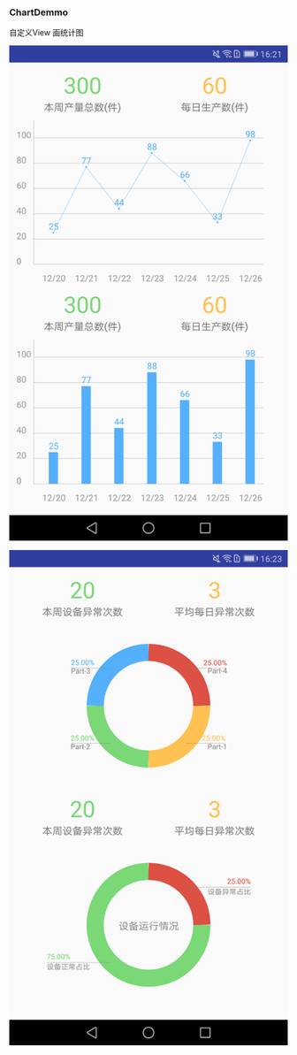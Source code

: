 ### ChartDemmo

自定义View 画统计图

![](https://github.com/Edward-yfbx/ChartDemo/blob/master/screenshot/line_chart.png)

![](https://github.com/Edward-yfbx/ChartDemo/blob/master/screenshot/pie_chart.png)
